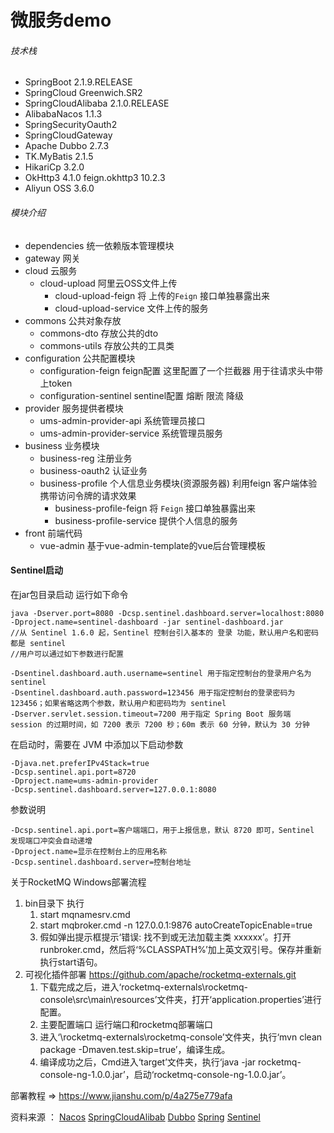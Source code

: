 # 微服务demo

###### 技术栈

- SpringBoot   2.1.9.RELEASE
- SpringCloud  Greenwich.SR2
- SpringCloudAlibaba  2.1.0.RELEASE
- AlibabaNacos  1.1.3
- SpringSecurityOauth2
- SpringCloudGateway
- Apache Dubbo   2.7.3
- TK.MyBatis   2.1.5 
- HikariCp  3.2.0  
- OkHttp3   4.1.0   feign.okhttp3   10.2.3
- Aliyun OSS  3.6.0

###### 模块介绍

- dependencies	统一依赖版本管理模块
- gateway   网关
- cloud   云服务
  - cloud-upload    阿里云OSS文件上传
    - cloud-upload-feign   将 上传的`Feign` 接口单独暴露出来 
    - cloud-upload-service   文件上传的服务 
- commons   公共对象存放
  - commons-dto   存放公共的dto
  - commons-utils   存放公共的工具类
- configuration   公共配置模块
  - configuration-feign    feign配置  这里配置了一个拦截器 用于往请求头中带上token
  - configuration-sentinel   sentinel配置  熔断 限流  降级
- provider  服务提供者模块
  - ums-admin-provider-api	系统管理员接口
  - ums-admin-provider-service   系统管理员服务
- business    业务模块
  - business-reg    注册业务
  - business-oauth2    认证业务
  - business-profile    个人信息业务模块(资源服务器)  利用feign 客户端体验携带访问令牌的请求效果 
    - business-profile-feign     将 `Feign` 接口单独暴露出来 
    - business-profile-service    提供个人信息的服务
- front   前端代码
  - vue-admin    基于vue-admin-template的vue后台管理模板



#### Sentinel启动

在jar包目录启动  运行如下命令

```
java -Dserver.port=8080 -Dcsp.sentinel.dashboard.server=localhost:8080 -Dproject.name=sentinel-dashboard -jar sentinel-dashboard.jar
//从 Sentinel 1.6.0 起，Sentinel 控制台引入基本的 登录 功能，默认用户名和密码都是 sentinel
//用户可以通过如下参数进行配置

-Dsentinel.dashboard.auth.username=sentinel 用于指定控制台的登录用户名为 sentinel
-Dsentinel.dashboard.auth.password=123456 用于指定控制台的登录密码为 123456；如果省略这两个参数，默认用户和密码均为 sentinel
-Dserver.servlet.session.timeout=7200 用于指定 Spring Boot 服务端 session 的过期时间，如 7200 表示 7200 秒；60m 表示 60 分钟，默认为 30 分钟
```

 在启动时，需要在 JVM 中添加以下启动参数 

```
-Djava.net.preferIPv4Stack=true
-Dcsp.sentinel.api.port=8720
-Dproject.name=ums-admin-provider
-Dcsp.sentinel.dashboard.server=127.0.0.1:8080
```

参数说明

```
-Dcsp.sentinel.api.port=客户端端口，用于上报信息，默认 8720 即可，Sentinel 发现端口冲突会自动递增
-Dproject.name=显示在控制台上的应用名称
-Dcsp.sentinel.dashboard.server=控制台地址
```

关于RocketMQ  Windows部署流程

1. bin目录下   执行   
   1. start mqnamesrv.cmd 
   2.  start mqbroker.cmd -n 127.0.0.1:9876 autoCreateTopicEnable=true 
      1.  假如弹出提示框提示‘错误: 找不到或无法加载主类 xxxxxx’。打开runbroker.cmd，然后将‘%CLASSPATH%’加上英文双引号。保存并重新执行start语句。 
2. 可视化插件部署   https://github.com/apache/rocketmq-externals.git 
   1.  下载完成之后，进入‘rocketmq-externals\rocketmq-console\src\main\resources’文件夹，打开‘application.properties’进行配置。 
      1. 主要配置端口  运行端口和rocketmq部署端口
   2.  进入‘\rocketmq-externals\rocketmq-console’文件夹，执行‘mvn clean package -Dmaven.test.skip=true’，编译生成。 
   3. 编译成功之后，Cmd进入‘target’文件夹，执行‘java -jar rocketmq-console-ng-1.0.0.jar’，启动‘rocketmq-console-ng-1.0.0.jar’。

部署教程 =>  https://www.jianshu.com/p/4a275e779afa 



 资料来源 ： [Nacos](https://github.com/alibaba/Nacos)  [SpringCloudAlibab](https://github.com/alibaba/spring-cloud-alibaba)   [Dubbo](https://github.com/apache/dubbo)   [Spring](https://spring.io/)   [Sentinel](https://github.com/alibaba/Sentinel)  
